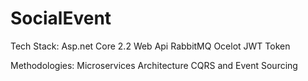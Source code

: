 # SocialEvent

Tech Stack: 
Asp.net Core 2.2 Web Api
RabbitMQ
Ocelot
JWT Token

Methodologies:
Microservices Architecture
CQRS and Event Sourcing


